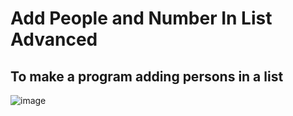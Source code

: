 # Add People and Number In List Advanced

## To make a program adding persons in a list

![image](https://user-images.githubusercontent.com/65862735/223131468-81ae56a6-45a4-414c-bbbb-1934bd99b57d.png)
